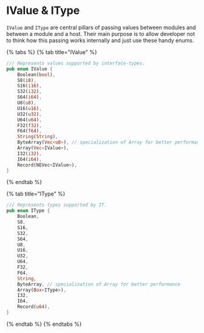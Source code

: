 # IValue & IType

`IValue` and `IType` are central pillars of passing values between modules and between a module and a host. Their main purpose is to allow developer not to think how this passing works internally and just use these handy enums.

{% tabs %}
{% tab title="IValue" %}
```rust
/// Represents values supported by interface-types.
pub enum IValue {
    Boolean(bool),
    S8(i8),
    S16(i16),
    S32(i32),
    S64(i64),
    U8(u8),
    U16(u16),
    U32(u32),
    U64(u64),
    F32(f32),
    F64(f64),
    String(String),
    ByteArray(Vec<u8>), // specialization of Array for better performance
    Array(Vec<IValue>),
    I32(i32),
    I64(i64),
    Record(NEVec<IValue>),
}
```
{% endtab %}

{% tab title="IType" %}
```rust
/// Represents types supported by IT.
pub enum IType {
    Boolean,
    S8,
    S16,
    S32,
    S64,
    U8,
    U16,
    U32,
    U64,
    F32,
    F64,
    String,
    ByteArray, // specialization of Array for better performance
    Array(Box<IType>),
    I32,
    I64,
    Record(u64),
}
```
{% endtab %}
{% endtabs %}
